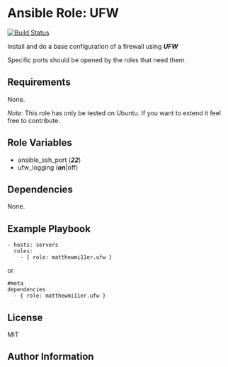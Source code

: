 # Ansible Role: UFW

[![Build Status](https://travis-ci.org/MatthewMi11er/ansible-role-ufw.svg?branch=master)](https://travis-ci.org/MatthewMi11er/ansible-role-ufw)

Install and do a base configuration of a firewall using ___UFW___

Specific ports should be opened by the roles that need them.

## Requirements

None.

_Note_: This role has only be tested on Ubuntu. If you want to extend it feel free to contribute.

## Role Variables

- ansible\_ssh\_port (___22___)
- ufw\_logging (___on___|off)

## Dependencies

None.

## Example Playbook
```YML
- hosts: servers
  roles:
    - { role: matthewmi11er.ufw }
```
or
```YML
#meta
dependencies
  - { role: matthewmi11er.ufw }
```
## License

MIT

## Author Information
